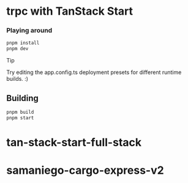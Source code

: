 # trpc with TanStack Start

### Playing around

```bash
pnpm install
pnpm dev
```

> [!TIP]
> Try editing the app.config.ts deployment presets for different runtime builds. :)

## Building

```bash
pnpm build
pnpm start
```
# tan-stack-start-full-stack
# samaniego-cargo-express-v2
